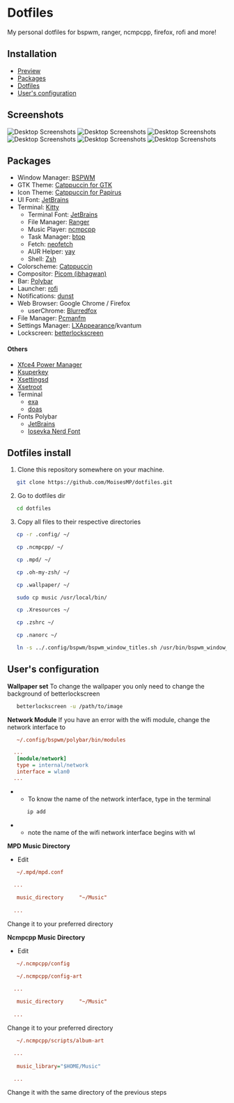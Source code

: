 # Dotfiles
My personal dotfiles for bspwm, ranger, ncmpcpp, firefox, rofi and more!

## Installation
* [Preview](#screenshots)
* [Packages](#packages)
* [Dotfiles](#dotfiles-install)
* [User's configuration](#userconfiguration)


## Screenshots 
![Desktop Screenshots](https://raw.githubusercontent.com/MoisesMP/dotfiles/main/Screenshots/desktop.png)
![Desktop Screenshots](https://raw.githubusercontent.com/MoisesMP/dotfiles/main/Screenshots/neofetch.png)
![Desktop Screenshots](https://raw.githubusercontent.com/MoisesMP/dotfiles/main/Screenshots/neovim.png)
![Desktop Screenshots](https://raw.githubusercontent.com/MoisesMP/dotfiles/main/Screenshots/ncmpcpp.png)
![Desktop Screenshots](https://raw.githubusercontent.com/MoisesMP/dotfiles/main/Screenshots/wallpaperset.png)
![Desktop Screenshots](https://raw.githubusercontent.com/MoisesMP/dotfiles/main/Screenshots/cava.png)

## Packages
- Window Manager: [BSPWM](https://github.com/baskerville/bspwm) 
- GTK Theme: [Catppuccin for GTK](https://github.com/catppuccin/gtk)
- Icon Theme: [Catppuccin for Papirus](https://github.com/catppuccin/papirus-folders)
- UI Font: [JetBrains](https://www.jetbrains.com/es-es/lp/mono/) 
- Terminal: [Kitty](https://sw.kovidgoyal.net/kitty/) 
   - Terminal Font: [JetBrains](https://www.jetbrains.com/es-es/lp/mono/) 
   - File Manager: [Ranger](https://github.com/ranger/ranger) 
   - Music Player: [ncmpcpp](https://rybczak.net/ncmpcpp/) 
   - Task Manager: [btop](https://github.com/aristocratos/btop) 
   - Fetch: [neofetch](https://github.com/dylanaraps/neofetch) 
   - AUR Helper: [yay](https://github.com/Jguer/yay) 
   - Shell: [Zsh](https://www.zsh.org/)   
- Colorscheme: [Catppuccin](https://github.com/catppuccin/catppuccin) 
- Compositor: [Picom (ibhagwan)](https://github.com/ibhagwan/picom) 
- Bar: [Polybar](https://github.com/polybar/polybar) 
- Launcher: [rofi](https://github.com/davatorium/rofi)
- Notifications: [dunst](https://dunst-project.org/)
- Web Browser: Google Chrome / Firefox
  - userChrome: [Blurredfox](https://github.com/manilarome/blurredfox)  
- File Manager: [Pcmanfm](https://wiki.lxde.org/en/PCManFM) 
- Settings Manager: [LXAppearance](https://wiki.lxde.org/en/LXAppearance)/kvantum
- Lockscreen: [betterlockscreen](https://github.com/betterlockscreen/betterlockscreen) 
#### Others
- [Xfce4 Power Manager](https://docs.xfce.org/xfce/xfce4-power-manager/start)
- [Ksuperkey](https://github.com/hanschen/ksuperkey)
- [Xsettingsd](https://github.com/derat/xsettingsd)
- [Xsetroot](https://www.x.org/archive/X11R7.5/doc/man/man1/xsetroot.1.html)
- Terminal
   - [exa](https://github.com/ogham/exa)
   - [doas](https://github.com/slicer69/doas)
- Fonts Polybar
   - [JetBrains](https://www.jetbrains.com/es-es/lp/mono/)
   - [Iosevka Nerd Font](https://github.com/ryanoasis/nerd-fonts)

## Dotfiles install
1. Clone this repository somewhere on your machine.
```sh
   git clone https://github.com/MoisesMP/dotfiles.git
```
2. Go to dotfiles dir
```sh
   cd dotfiles
```
3. Copy all files to their respective directories 
```sh
   cp -r .config/ ~/
```
```sh
   cp .ncmpcpp/ ~/
```
```sh
   cp .mpd/ ~/
```
```sh
   cp .oh-my-zsh/ ~/
```
```sh
   cp .wallpaper/ ~/
```
```sh
   sudo cp music /usr/local/bin/
```
```sh
   cp .Xresources ~/
```
```sh
   cp .zshrc ~/
```
```sh
   cp .nanorc ~/
```
```sh
   ln -s ../.config/bspwm/bspwm_window_titles.sh /usr/bin/bspwm_window_title
```

## User's configuration
**Wallpaper set**
To change the wallpaper you only need to change the background of betterlockscreen
```sh
   betterlockscreen -u /path/to/image
```
**Network Module**
If you have an error with the wifi module, change the network interface to
```cfg
   ~/.config/bspwm/polybar/bin/modules
```
```cfg
  ...
   [module/network]
   type = internal/network
   interface = wlan0
  ...
 ```

   - - To know the name of the network interface, type in the terminal
      ```sh
         ip add
      ```
   - - note the name of the wifi network interface begins with wl

**MPD Music Directory**
- Edit
```cfg
   ~/.mpd/mpd.conf
```
```cfg
  ...
  
   music_directory     "~/Music"
  
  ...
 ```
Change it to your preferred directory

**Ncmpcpp Music Directory**
- Edit
```cfg
   ~/.ncmpcpp/config
```
```cfg
   ~/.ncmpcpp/config-art
```
```cfg
  ...
  
   music_directory     "~/Music"
  
  ...
 ```
 Change it to your preferred directory
```cfg
   ~/.ncmpcpp/scripts/album-art
```
```cfg
  ...
  
   music_library="$HOME/Music"
  
  ...
 ```
 Change it with the same directory of the previous steps
